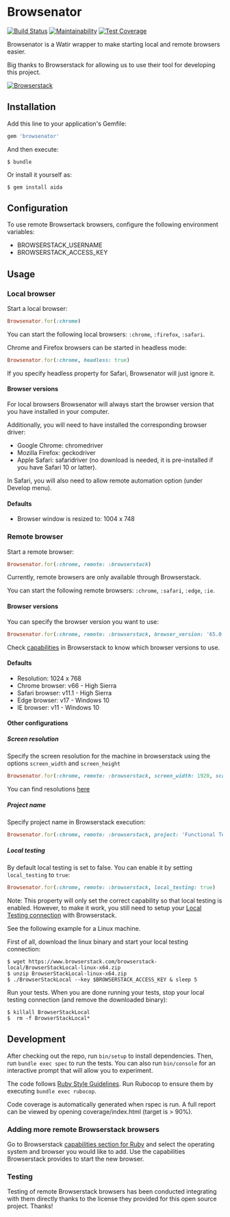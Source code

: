 # Browsenator
[![Build Status](https://travis-ci.org/aidamanna/browsenator.svg?branch=master)](https://travis-ci.org/aidamanna/browsenator) [![Maintainability](https://api.codeclimate.com/v1/badges/51b5246ff4911fe235f7/maintainability)](https://codeclimate.com/github/aidamanna/browsenator/maintainability) [![Test Coverage](https://api.codeclimate.com/v1/badges/51b5246ff4911fe235f7/test_coverage)](https://codeclimate.com/github/aidamanna/browsenator/test_coverage)

Browsenator is a Watir wrapper to make starting local and remote browsers easier.

Big thanks to Browserstack for allowing us to use their tool for developing this project.

[![Browserstack](https://user-images.githubusercontent.com/9199692/40190142-59ef2694-59fe-11e8-87fa-77aaec1e2575.png)](https://www.browserstack.com)

## Installation

Add this line to your application's Gemfile:

```ruby
gem 'browsenator'
```

And then execute:

    $ bundle

Or install it yourself as:

    $ gem install aida

## Configuration

To use remote Browsertack browsers, configure the following environment variables:

- BROWSERSTACK_USERNAME
- BROWSERSTACK_ACCESS_KEY

## Usage

### Local browser

Start a local browser:

```ruby
Browsenator.for(:chrome)
```

You can start the following local browsers: `:chrome`, `:firefox`, `:safari`.

Chrome and Firefox browsers can be started in headless mode:

```ruby
Browsenator.for(:chrome, headless: true)
```

If you specify headless property for Safari, Browsenator will just ignore it.

#### Browser versions
For local browsers Browsenator will always start the browser version that you have installed in your computer.

Additionally, you will need to have installed the corresponding browser driver:

- Google Chrome: chromedriver
- Mozilla Firefox: geckodriver
- Apple Safari: safaridriver (no download is needed, it is pre-installed if you have Safari 10 or latter).

In Safari, you will also need to allow remote automation option (under Develop menu). 

#### Defaults

- Browser window is resized to: 1004 x 748

### Remote browser

Start a remote browser:

```ruby
Browsenator.for(:chrome, remote: :browserstack)
```

Currently, remote browsers are only available through Browserstack.

You can start the following remote browsers: `:chrome`, `:safari`, `:edge`, `:ie`.

#### Browser versions

You can specify the browser version you want to use:

```ruby
Browsenator.for(:chrome, remote: :browserstack, browser_version: '65.0')
```

Check [capabilities](https://www.browserstack.com/automate/capabilities) in Browserstack to know which browser versions to use.

#### Defaults

- Resolution: 1024 x 768
- Chrome browser: v66 - High Sierra
- Safari browser: v11.1 - High Sierra
- Edge browser: v17 - Windows 10
- IE browser: v11 - Windows 10

#### Other configurations

##### Screen resolution

Specify the screen resolution for the machine in browserstack using the options `screen_width` and `screen_height`

```ruby
Browsenator.for(:chrome, remote: :browserstack, screen_width: 1920, screen_height: 1200)
```

You can find resolutions [here](https://www.browserstack.com/automate/capabilities)

##### Project name

Specify project name in Browserstack execution:

```ruby
Browsenator.for(:chrome, remote: :browserstack, project: 'Functional Test')
```

##### Local testing

By default local testing is set to false. You can enable it by setting `local_testing` to `true`:

```ruby
Browsenator.for(:chrome, remote: :browserstack, local_testing: true)
```

Note: This property will only set the correct capability so that local testing is enabled. However, to make it work, you still need to setup your [Local Testing connection](https://www.browserstack.com/local-testing) with Browserstack.

See the following example for a Linux machine.

First of all, download the linux binary and start your local testing connection:

    $ wget https://www.browserstack.com/browserstack-local/BrowserStackLocal-linux-x64.zip
    $ unzip BrowserStackLocal-linux-x64.zip
    $ ./BrowserStackLocal --key $BROWSERSTACK_ACCESS_KEY & sleep 5

Run your tests. When you are done running your tests, stop your local testing connection (and remove the downloaded binary):

    $ killall BrowserStackLocal
    $  rm -f BrowserStackLocal*

## Development

After checking out the repo, run `bin/setup` to install dependencies. Then, run `bundle exec spec` to run the tests. You can also run `bin/console` for an interactive prompt that will allow you to experiment.

The code follows [Ruby Style Guidelines](https://github.com/bbatsov/ruby-style-guide). Run Rubocop to ensure them by executing `bundle exec rubocop`.

Code coverage is automatically generated when rspec is run. A full report can be viewed by opening coverage/index.html (target is > 90%).

### Adding more remote Browserstack browsers

Go to Browserstack [capabilities section for Ruby](https://www.browserstack.com/automate/ruby#configure-capabilities) and select the operating system and browser you would like to add.
Use the capabilities Browserstack provides to start the new browser.

### Testing

Testing of remote Browserstack browsers has been conducted integrating with them directly thanks to the license they provided for this open source project. Thanks!

